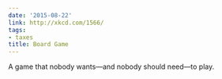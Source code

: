 ```yaml
---
date: '2015-08-22'
link: http://xkcd.com/1566/
tags:
- taxes
title: Board Game
---
```


A game that nobody wants—and nobody should need—to play.
